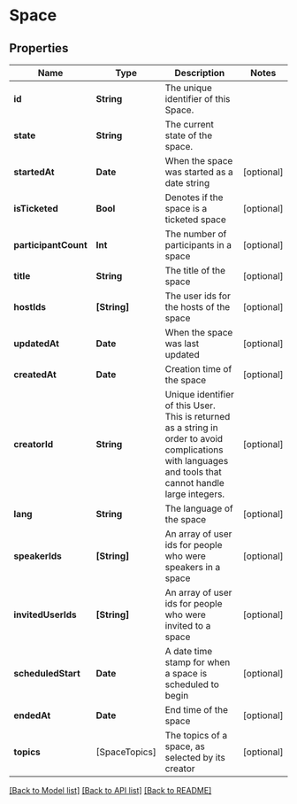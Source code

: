 # Space

## Properties
Name | Type | Description | Notes
------------ | ------------- | ------------- | -------------
**id** | **String** | The unique identifier of this Space. | 
**state** | **String** | The current state of the space. | 
**startedAt** | **Date** | When the space was started as a date string | [optional] 
**isTicketed** | **Bool** | Denotes if the space is a ticketed space | [optional] 
**participantCount** | **Int** | The number of participants in a space | [optional] 
**title** | **String** | The title of the space | [optional] 
**hostIds** | **[String]** | The user ids for the hosts of the space | [optional] 
**updatedAt** | **Date** | When the space was last updated | [optional] 
**createdAt** | **Date** | Creation time of the space | [optional] 
**creatorId** | **String** | Unique identifier of this User. This is returned as a string in order to avoid complications with languages and tools that cannot handle large integers. | [optional] 
**lang** | **String** | The language of the space | [optional] 
**speakerIds** | **[String]** | An array of user ids for people who were speakers in a space | [optional] 
**invitedUserIds** | **[String]** | An array of user ids for people who were invited to a space | [optional] 
**scheduledStart** | **Date** | A date time stamp for when a space is scheduled to begin | [optional] 
**endedAt** | **Date** | End time of the space | [optional] 
**topics** | [SpaceTopics] | The topics of a space, as selected by its creator | [optional] 

[[Back to Model list]](../README.md#documentation-for-models) [[Back to API list]](../README.md#documentation-for-api-endpoints) [[Back to README]](../README.md)



